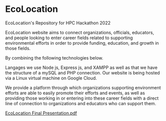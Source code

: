 # EcoLocation
EcoLocation's Repository for HPC Hackathon 2022


EcoLocation website aims to connect organizations, officials, educators, and people looking to enter career fields related to supporting environmental efforts in order to provide funding, education, and growth in those fields.

By combining the following technologies below.


Langages we use Node js, Express js, and XAMPP as well as that we have the structure of a mySQL and PHP connection.
Our website is being hosted via a Linux virtual machine on Google Cloud.


We provide a platform through which organizations supporting environment efforts are able to easily promote their efforts and events, as well as providing those working in or entering into these career fields with a direct line of connection to organizations and educators who can support them.



[EcoLocation Final Presentation.pdf](https://github.com/ak007777/EcoLocation/files/9956458/EcoLocation.Final.Presentation.pdf)
